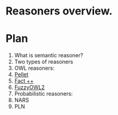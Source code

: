 # Reasoners overview.

# Plan

1. What is semantic reasoner?
  2. Two types of reasoners
1. OWL reasoners:
  2. [Pellet](http://clarkparsia.com/pellet)
  3. [Fact ++](https://code.google.com/p/factplusplus/)
  2. [FuzzyOWL2](http://protegewiki.stanford.edu/wiki/FuzzyOWL2)
1. Probabilistic reasoners:
  2. NARS
  2. PLN
